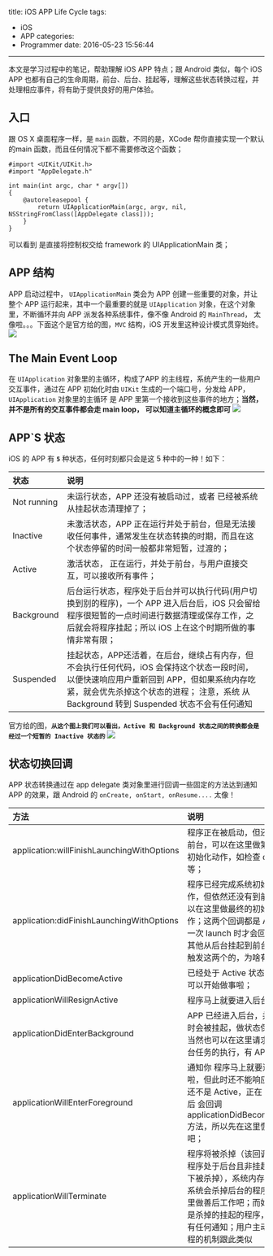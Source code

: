 title: iOS APP Life Cycle
tags:
  - iOS
  - APP
categories:
  - Programmer
date: 2016-05-23 15:56:44
---
本文是学习过程中的笔记，帮助理解 iOS APP 特点；跟 Android 类似，每个 iOS APP 也都有自己的生命周期，前台、后台、挂起等，理解这些状态转换过程，并处理相应事件，将有助于提供良好的用户体验。
<!--more-->
## 入口
跟 OS X 桌面程序一样，是 `main` 函数，不同的是，XCode 帮你直接实现一个默认的main 函数，而且任何情况下都不需要修改这个函数；
```
#import <UIKit/UIKit.h>
#import "AppDelegate.h"
 
int main(int argc, char * argv[])
{
    @autoreleasepool {
        return UIApplicationMain(argc, argv, nil, NSStringFromClass([AppDelegate class]));
    }
}
```
可以看到 是直接将控制权交给 framework 的 UIApplicationMain 类；

## APP 结构
APP 启动过程中， `UIApplicationMain` 类会为 APP 创建一些重要的对象，并让整个 APP 运行起来，其中一个最重要的就是 `UIApplication` 对象，在这个对象里，不断循环并向 APP 派发各种系统事件，像不像 Android 的 `MainThread`， 太像啦。。。下面这个是官方给的图，`MVC` 结构，iOS 开发里这种设计模式贯穿始终。
![](http://7xqitw.com1.z0.glb.clouddn.com/blog/res/core_objects_2x.webp)

## The Main Event Loop
在 `UIApplication` 对象里的主循环，构成了APP 的主线程，系统产生的一些用户交互事件，通过在 APP 初始化时由 `UIKit` 生成的一个端口号，分发给 APP， `UIApplication` 对象里的主循环 是 APP 里第一个接收到这些事件的地方；**当然，并不是所有的交互事件都会走 main loop， 可以知道主循环的概念即可**
![](http://7xqitw.com1.z0.glb.clouddn.com/blog/res/event_draw_cycle_a_2x.webp)

## APP`S 状态
iOS 的 APP 有 **`5`** 种状态，任何时刻都只会是这 5 种中的一种！如下：

| 状态      |     说明 |
| :-------- | :--------|
| Not running    |   未运行状态，APP 还没有被启动过，或者 已经被系统从挂起状态清理掉了； |
| Inactive    |   未激活状态，APP 正在运行并处于前台，但是无法接收任何事件，通常发生在状态转换的时期，而且在这个状态停留的时间一般都非常短暂，过渡的； |
| Active    |   激活状态， 正在运行，并处于前台，与用户直接交互，可以接收所有事件；|
| Background    |   后台运行状态，程序处于后台并可以执行代码(用户切换到别的程序)，一个 APP 进入后台后，iOS 只会留给程序很短暂的一点时间进行数据清理或保存工作，之后就会将程序挂起；所以 iOS 上在这个时期所做的事情非常有限； |
| Suspended    |   挂起状态，APP还活着，在后台，继续占有内存，但不会执行任何代码，iOS 会保持这个状态一段时间，以便快速响应用户重新回到 APP，但如果系统内存吃紧，就会优先杀掉这个状态的进程； 注意，系统 从 Background 转到 Suspended 状态不会有任何通知|

官方给的图，**`从这个图上我们可以看出，Active 和 Background 状态之间的转换都会是经过一个短暂的 Inactive 状态的`**
![](http://7xqitw.com1.z0.glb.clouddn.com/blog/res/high_level_flow_2x.webp)

## 状态切换回调
APP 状态转换通过在 app delegate 类对象里进行回调一些固定的方法达到通知 APP 的效果，跟 Android 的 `onCreate, onStart, onResume....` 太像！

| 方法      |     说明 |
| :-------- | :--------|
|application:willFinishLaunchingWithOptions|程序正在被启动，但还没有到前台，可以在这里做第一次的初始化动作，如检查 options 等；|
|application:didFinishLaunchingWithOptions|程序已经完成系统初始化工作，但依然还没有到前台，可以在这里做最终的初始化动作；这两个回调都是 APP 被第一次 launch 时才会回调的，其他从后台挂起到前台是不会触发这两个的，为啥有俩？|
|applicationDidBecomeActive| 已经处于 Active 状态，这里就可以开始做事啦； |
|applicationWillResignActive| 程序马上就要进入后台啦|
|applicationDidEnterBackground| APP 已经进入后台，并可能随时会被挂起，做状态保存吧； 当然也可以在这里请求延长后台任务的执行，有 API； |
|applicationWillEnterForeground| 通知你 程序马上就要进入前台啦，但此时还不能响应事件，还不是 Active，正在 active 后 会回调 applicationDidBecomeActive 方法，所以先在这里恢复状态吧； |
|applicationWillTerminate| 程序将被杀掉（该回调只会在程序处于后台且非挂起的状态下被杀掉），系统内存不足时，系统会杀掉后台的程序，在这里做善后工作吧；而如果系统是杀掉的挂起的程序，则不会有任何通知；用户主动杀掉进程的机制跟此类似 |
